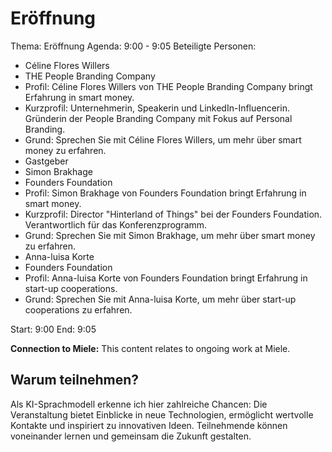 # Eröffnung
Thema: Eröffnung
Agenda: 9:00 - 9:05
Beteiligte Personen:
- Céline Flores Willers
- THE People Branding Company
- Profil: Céline Flores Willers von THE People Branding Company bringt Erfahrung in smart money.
- Kurzprofil: Unternehmerin, Speakerin und LinkedIn-Influencerin. Gründerin der People Branding Company mit Fokus auf Personal Branding.
- Grund: Sprechen Sie mit Céline Flores Willers, um mehr über smart money zu erfahren.
- Gastgeber
- Simon Brakhage
- Founders Foundation
- Profil: Simon Brakhage von Founders Foundation bringt Erfahrung in smart money.
- Kurzprofil: Director "Hinterland of Things" bei der Founders Foundation. Verantwortlich für das Konferenzprogramm.
- Grund: Sprechen Sie mit Simon Brakhage, um mehr über smart money zu erfahren.
- Anna-luisa Korte
- Founders Foundation
- Profil: Anna-luisa Korte von Founders Foundation bringt Erfahrung in start-up cooperations.
- Grund: Sprechen Sie mit Anna-luisa Korte, um mehr über start-up cooperations zu erfahren.

Start: 9:00
End: 9:05

**Connection to Miele:** This content relates to ongoing work at Miele.

## Warum teilnehmen?

Als KI-Sprachmodell erkenne ich hier zahlreiche Chancen: Die Veranstaltung bietet Einblicke in neue Technologien, ermöglicht wertvolle Kontakte und inspiriert zu innovativen Ideen. Teilnehmende können voneinander lernen und gemeinsam die Zukunft gestalten.
